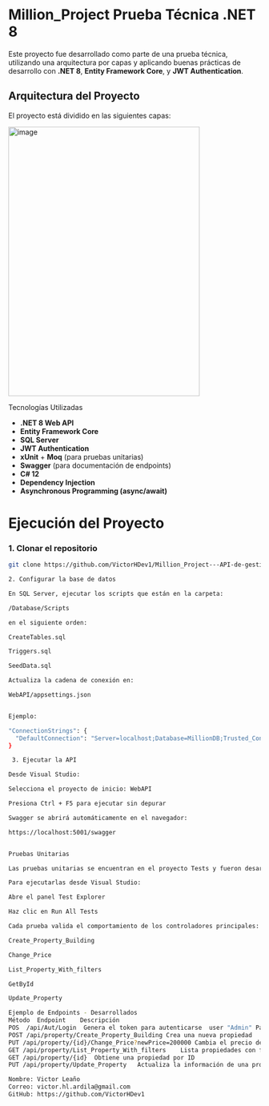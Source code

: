 # Million_Project Prueba Técnica .NET 8

Este proyecto fue desarrollado como parte de una prueba técnica, utilizando una arquitectura por capas y aplicando buenas prácticas de desarrollo con **.NET 8**, **Entity Framework Core**, y **JWT Authentication**.


## Arquitectura del Proyecto

El proyecto está dividido en las siguientes capas:

<img width="382" height="538" alt="image" src="https://github.com/user-attachments/assets/a9056651-ead1-4beb-bf83-2f4988f77469" />

Tecnologías Utilizadas

- **.NET 8 Web API**
- **Entity Framework Core**
- **SQL Server**
- **JWT Authentication**
- **xUnit** + **Moq** (para pruebas unitarias)
- **Swagger** (para documentación de endpoints)
- **C# 12**
- **Dependency Injection**
- **Asynchronous Programming (async/await)**


# Ejecución del Proyecto

### 1. Clonar el repositorio

```bash
git clone https://github.com/VictorHDev1/Million_Project---API-de-gestion-de-propiedades

2. Configurar la base de datos

En SQL Server, ejecutar los scripts que están en la carpeta:

/Database/Scripts

en el siguiente orden:

CreateTables.sql

Triggers.sql

SeedData.sql

Actualiza la cadena de conexión en:

WebAPI/appsettings.json


Ejemplo:

"ConnectionStrings": {
  "DefaultConnection": "Server=localhost;Database=MillionDB;Trusted_Connection=True;TrustServerCertificate=True;"
}

 3. Ejecutar la API

Desde Visual Studio:

Selecciona el proyecto de inicio: WebAPI

Presiona Ctrl + F5 para ejecutar sin depurar

Swagger se abrirá automáticamente en el navegador:

https://localhost:5001/swagger


Pruebas Unitarias

Las pruebas unitarias se encuentran en el proyecto Tests y fueron desarrolladas con xUnit y Moq.

Para ejecutarlas desde Visual Studio:

Abre el panel Test Explorer

Haz clic en Run All Tests

Cada prueba valida el comportamiento de los controladores principales:

Create_Property_Building

Change_Price

List_Property_With_filters

GetById

Update_Property

Ejemplo de Endpoints - Desarrollados
Método	Endpoint	Descripción
POS  /api/Aut/Login  Genera el token para autenticarse  user "Admin" Password "1234"
POST /api/property/Create_Property_Building	Crea una nueva propiedad
PUT	/api/property/{id}/Change_Price?newPrice=200000	Cambia el precio de una propiedad
GET	/api/property/List_Property_With_filters	Lista propiedades con filtros
GET	/api/property/{id}	Obtiene una propiedad por ID
PUT	/api/property/Update_Property	Actualiza la información de una propiedad

Nombre: Victor Leaño
Correo: victor.hl.ardila@gmail.com
GitHub: https://github.com/VictorHDev1


